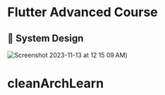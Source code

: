 # Flutter Advanced Course


## 🎨   System Design


![Screenshot 2023-11-13 at 12 15 09 AM](https://github.com/COACHIKO/COACHIKO_Follow-up/assets/89544933/7d15e4c4-f570-4f5f-bfb0-a86048710b44))
# cleanArchLearn
 
